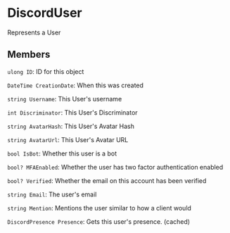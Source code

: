 DiscordUser
===========
Represents a User

## Members

`ulong ID`: ID for this object

`DateTime CreationDate`: When this was created

`string Username`: This User's username

`int Discriminator`: This User's Discriminator

`string AvatarHash`: This User's Avatar Hash

`string AvatarUrl`: This User's Avatar URL

`bool IsBot`: Whether this user is a bot

`bool? MFAEnabled`: Whether the user has two factor authentication enabled

`bool? Verified`: Whether the email on this account has been verified

`string Email`: The user's email

`string Mention`: Mentions the user similar to how a client would

`DiscordPresence Presence`: Gets this user's presence. (cached)
